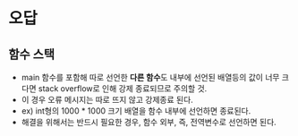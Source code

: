 # 오답

## 함수 스택
- main 함수를 포함해 따로 선언한 **다른 함수**도 내부에 선언된 배열등의 값이 너무 크다면 stack overflow로 인해 강제 종료되므로 주의할 것.
- 이 경우 오류 메시지는 따로 뜨지 않고 강제종료 된다.
- ex) int형의 1000 * 1000 크기 배열을 함수 내부에 선언하면 종료된다.
- 해결을 위해서는 반드시 필요한 경우, 함수 외부, 즉, 전역변수로 선언하면 된다.

## 
